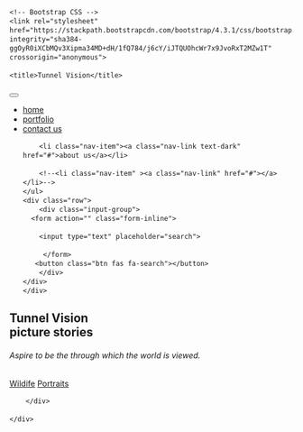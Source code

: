 <!doctype html>
<html lang="en">
<head>
    <!-- Required meta tags -->
    <meta charset="utf-8">
    <meta name="viewport" content="width=device-width, initial-scale=1, shrink-to-fit=no">

    <!-- Bootstrap CSS -->
    <link rel="stylesheet" href="https://stackpath.bootstrapcdn.com/bootstrap/4.3.1/css/bootstrap.min.css" integrity="sha384-ggOyR0iXCbMQv3Xipma34MD+dH/1fQ784/j6cY/iJTQUOhcWr7x9JvoRxT2MZw1T" crossorigin="anonymous">

    <title>Tunnel Vision</title>
</head>
<body>
<nav class="navbar navbar-expand-md fixed-top navbar-light bg-light">
    <a href="#" class="navbar-brand"><i class="fas fa-camera-retro fa-2x"></i></a>
    <button type="button"class="navbar-toggler"><span class="navbar-toggler-icon" data-toggle="collapse" data-target="#nav"></span></button>
    <div class="collapse navbar-collapse  justify-content-between" id="nav">
    <ul class="navbar-nav text-capitalize font-weight-light">
        <li class="nav-item"><a class="nav-link text-dark"  href="#">home</a></li>
        <li class="nav-item"><a class="nav-link text-dark" href="#">portfolio</a></li>
        <li class="nav-item"><a class="nav-link text-dark" href="#">contact us</a></li>


        <li class="nav-item"><a class="nav-link text-dark" href="#">about us</a></li>

        <!--<li class="nav-item" ><a class="nav-link" href="#"></a></li>-->
    </ul>
    <div class="row">
        <div class="input-group">
      <form action="" class="form-inline">

        <input type="text" placeholder="search">

         </form>
       <button class="btn fas fa-search"></button>
        </div>
    </div>
    </div>
</nav>
<!--banner-->
<section>
    <div class="container-fluid">
        <div class="row bg-info justify-content-center align-items-center text-capitalize" style="height: 100vh">
            <div class="col-sm-10 text-center ">
                <h1><span class="display-1 font-weight-lighter myu">Tunnel Vision</span> <br><span class="text-white-50 myu font-weight-lighter">picture stories</span></h1>
                <h6 class="text-secondary font-weight-lighter">Aspire to be the through which the world is viewed.</h6>
                <a href="#" class="btn btn-outline-light px-4 m-3">Wildife</a>
                <a href="#" class="btn btn-outline-dark px-4 m-3 ">Portraits</a>
            </div>

        </div>

    </div>

</section>
<!--end of banner-->
<!--portfolio-->
<!--tittle-->
<div class="row">
<div class="col text-center mb-3">
    <h1 class="display-2 text-dark text-capitalize ">portfolio</h1>
     <p class="lead text-secondary text-capitalize"> some of my work</p>
</div>
</div>
<!--end of tittle-->
<div class="row justify-content-center m-3">
    <div class="col-3">
        <h5 class="text-dark text-sm-center text-center">Macro Photography</h5>
        <img src="images/nn.jpg"class="img-fluid m-3"  alt="">
        <p>Lorem ipsum dolor sit amet, consectetur adipisicing elit. Autem consequuntur culpa debitis ea in, maiores quis tempore? Debitis, doloremque, tenetur?</p>
    <button class="btn btn-outline-danger">learn more</button>
    </div>

    <div class="col-3">
        <h5 class="text-secondary text-center">Street</h5>
        <img src="images/nn.jpg" class="img-fluid m-3" alt="">
        <p>Lorem ipsum dolor sit amet, consectetur adipisicing elit. Autem consequuntur culpa debitis ea in, maiores quis tempore? Debitis, doloremque, tenetur?</p>
    <button class="btn btn-outline-danger">learn more</button>
    </div>


    <div class="col-3">
        <h5 class="text-success text-center">Wildlife</h5>
        <img src="images/nn.jpg" class="img-fluid m-3" alt="">
        <p>Lorem ipsum dolor sit amet, consectetur adipisicing elit. Consequatur eos est eveniet molestiae nobis odio odit pariatur quisquam temporibus voluptas? </p>
    <button class="btn btn-outline-danger">learn more</button>
    </div>



</div>
<div class="container-fluid bg-dark">
<div class="   m-5 text-white">
    <h5 class="justify-content-center text-center my-5">Instagram <i class="fab fa-instagram" style="size: 24px"></i></h5>

<div class="bg-dark  m-5 text-white">
    <h5 class="justify-content-center text-center">google plus <i class="fab fa-google-plus" style="size: 24px"></i></h5>
<div class="bg-dark  m-5 text-white">
    <h5 class="justify-content-center text-center">Instagram <i class="fab fa-facebook-square" style="size: 24px"></i></h5>
<div class="bg-dark  m-5 text-white">
    <h5 class="justify-content-center text-center">Instagram <i class="fab fa-twitter-square" style="size: 24px"></i></h5>
</div>
</div>
    <footer class="text-center">
        <p> &copy;Copyright 2019 </p>
    </footer>

<!--end of portfolio-->

<!-- Optional JavaScript -->
<!-- jQuery first, then Popper.js, then Bootstrap JS -->
<script src="https://code.jquery.com/jquery-3.3.1.slim.min.js" integrity="sha384-q8i/X+965DzO0rT7abK41JStQIAqVgRVzpbzo5smXKp4YfRvH+8abtTE1Pi6jizo" crossorigin="anonymous"></script>
<script src="https://cdnjs.cloudflare.com/ajax/libs/popper.js/1.14.7/umd/popper.min.js" integrity="sha384-UO2eT0CpHqdSJQ6hJty5KVphtPhzWj9WO1clHTMGa3JDZwrnQq4sF86dIHNDz0W1" crossorigin="anonymous"></script>
<script src="https://stackpath.bootstrapcdn.com/bootstrap/4.3.1/js/bootstrap.min.js" integrity="sha384-JjSmVgyd0p3pXB1rRibZUAYoIIy6OrQ6VrjIEaFf/nJGzIxFDsf4x0xIM+B07jRM" crossorigin="anonymous"></script>
</body>
</html>
